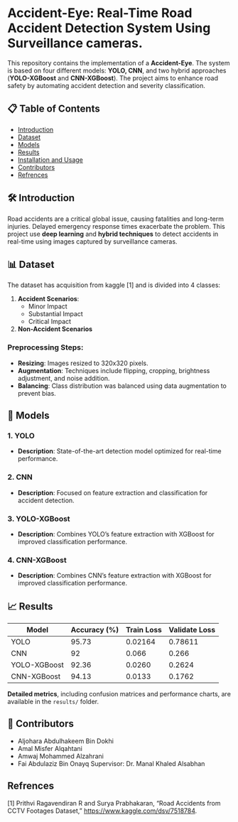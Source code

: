 # Accident-Eye: Real-Time Road Accident Detection System Using Surveillance cameras.

This repository contains the implementation of a **Accident-Eye**. The system is based on four different models: **YOLO, CNN**, and two hybrid approaches (**YOLO-XGBoost** and **CNN-XGBoost**). The project aims to enhance road safety by automating accident detection and severity classification.


## 📋 Table of Contents

- [Introduction](#introduction)
- [Dataset](#dataset)
- [Models](#models)
- [Results](#results)
- [Installation and Usage](#installation-and-usage)
- [Contributors](#contributors)
- [Refrences](#Refrences)


## 🛠️ Introduction

Road accidents are a critical global issue, causing fatalities and long-term injuries. Delayed emergency response times exacerbate the problem. This project use **deep learning** and **hybrid techniques** to detect accidents in real-time using images captured by surveillance cameras.


## 📊 Dataset

The dataset has acquisition from kaggle [1] and is divided into 4 classes:
1. **Accident Scenarios**:
   - Minor Impact
   - Substantial Impact
   - Critical Impact
2. **Non-Accident Scenarios**

### Preprocessing Steps:
- **Resizing**: Images resized to 320x320 pixels.
- **Augmentation**: Techniques include flipping, cropping, brightness adjustment, and noise addition.
- **Balancing**: Class distribution was balanced using data augmentation to prevent bias.



## 🤖 Models

### 1. YOLO
- **Description**: State-of-the-art detection model optimized for real-time performance.

### 2. CNN
- **Description**: Focused on feature extraction and classification for accident detection.

### 3. YOLO-XGBoost
- **Description**: Combines YOLO’s feature extraction with XGBoost for improved classification performance.

### 4. CNN-XGBoost
- **Description**: Combines CNN’s feature extraction with XGBoost for improved classification performance.



## 📈 Results

| **Model**         | **Accuracy (%)** | **Train Loss**  | **Validate Loss** |
|--------------------|------------------|---------------|------------------|
| YOLO              | 95.73           | 0.02164      | 0.78611         |
| CNN               | 92              | 0.066        | 0.266           |
| YOLO-XGBoost      | 92.36           | 0.0260       | 0.2624          |
| CNN-XGBoost       | 94.13           | 0.0133       | 0.1762          |

**Detailed metrics**, including confusion matrices and performance charts, are available in the `results/` folder.


## 👥 Contributors
- Aljohara Abdulhakeem Bin Dokhi
- Amal Misfer Alqahtani
- Amwaj Mohammed Alzahrani
- Fai Abdulaziz Bin Onayq
Supervisor: Dr. Manal Khaled Alsabhan

## Refrences
[1] Prithvi Ragavendiran R and Surya Prabhakaran, “Road Accidents from CCTV Footages Dataset,” https://www.kaggle.com/dsv/7518784.
